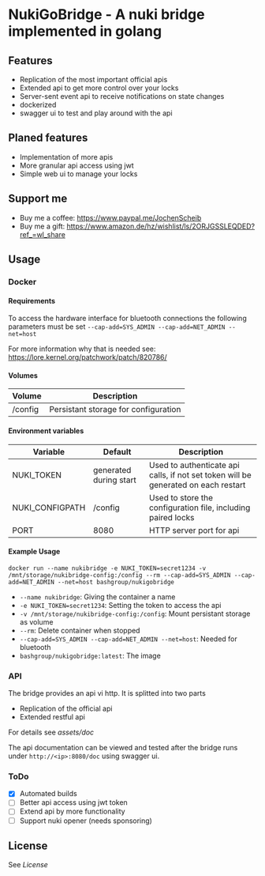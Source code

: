 # NukiGoBridge - A nuki bridge implemented in golang

## Features

- Replication of the most important official apis
- Extended api to get more control over your locks
- Server-sent event api to receive notifications on state changes
- dockerized
- swagger ui to test and play around with the api

## Planed features

- Implementation of more apis
- More granular api access using jwt
- Simple web ui to manage your locks

## Support me

- Buy me a coffee: https://www.paypal.me/JochenScheib
- Buy me a gift: https://www.amazon.de/hz/wishlist/ls/2ORJGSSLEQDED?ref_=wl_share

## Usage

 ### Docker

 #### Requirements

 To access the hardware interface for bluetooth connections the following parameters must be set
`--cap-add=SYS_ADMIN --cap-add=NET_ADMIN --net=host`

For more information why that is needed see: https://lore.kernel.org/patchwork/patch/820786/
 

 #### Volumes

 Volume | Description
 -------|------------
 /config | Persistant storage for configuration

 #### Environment variables

 Variable | Default | Description
 ---------|---------|------------
 NUKI_TOKEN | generated during start | Used to authenticate api calls, if not set token will be generated on each restart
 NUKI_CONFIGPATH | /config | Used to store the configuration file, including paired locks
 PORT | 8080 | HTTP server port for api

 #### Example Usage

 ```
 docker run --name nukibridge -e NUKI_TOKEN=secret1234 -v /mnt/storage/nukibridge-config:/config --rm --cap-add=SYS_ADMIN --cap-add=NET_ADMIN --net=host bashgroup/nukigobridge
 ```
- `--name nukibridge`: Giving the container a name
- `-e NUKI_TOKEN=secret1234`: Setting the token to access the api
- `-v /mnt/storage/nukibridge-config:/config`: Mount persistant storage as volume
- `--rm`: Delete container when stopped
- `--cap-add=SYS_ADMIN --cap-add=NET_ADMIN --net=host`: Needed for bluetooth
- `bashgroup/nukigobridge:latest`: The image

### API

The bridge provides an api vi http. It is splitted into two parts

- Replication of the official api
- Extended restful api

For details see *assets/doc*

The api documentation can be viewed and tested after the bridge runs under `http://<ip>:8080/doc` using swagger ui.

### ToDo

- [x] Automated builds
- [ ] Better api access using jwt token
- [ ] Extend api by more functionality
- [ ] Support nuki opener (needs sponsoring)

## License

See *License*
